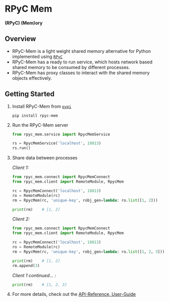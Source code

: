 # RPyC Mem
**(RPyC) (Mem)ory**

## Overview

- RPyC-Mem is a light weight shared memory alternative for Python implemented using [``RPyC``](https://github.com/tomerfiliba-org/rpyc)
- RPyC-Mem has a ready to run service, which hosts network based shared memory to be consumed by different processes.
- RPyC-Mem has proxy classes to interact with the shared memory objects effectively.

## Getting Started

1. Install RPyC-Mem from [``pypi``](https://pypi.org/project/rpyc-mem)

    ```shell
    pip install rpyc-mem
    ```

2. Run the RPyC-Mem server

   ```python
   from rpyc_mem.service import RpycMemService
   
   rs = RpycMemService('localhost', 18813)
   rs.run()
   ```

3. Share data between processes
   
   *Client 1:*
   
   ```python
   from rpyc_mem.connect import RpycMemConnect
   from rpyc_mem.client import RemoteModule, RpycMem
   
   rc = RpycMemConnect('localhost', 18813)
   ro = RemoteModule(rc)
   rm = RpycMem(rc, 'unique-key', robj_gen=lambda: ro.list([1, 2]))
   
   print(rm)    # [1, 2]
   ```
   *Client 2:*
   
   ```python
   from rpyc_mem.connect import RpycMemConnect
   from rpyc_mem.client import RemoteModule, RpycMem
   
   rc = RpycMemConnect('localhost', 18813)
   ro = RemoteModule(rc)
   rm = RpycMem(rc, 'unique-key', robj_gen=lambda: ro.list([1, 2, 3]))
   
   print(rm)    # [1, 2]
   rm.append(3)
   ```
   
   *Client 1 continued... :*
   
   ```python
   print(rm)    # [1, 2, 3]
   ```

4. For more details, check out the [API-Reference, User-Guide]()
